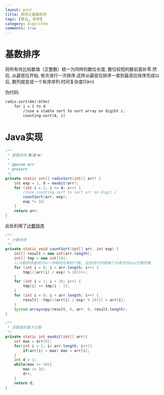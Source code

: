 ```yaml
---
layout: post
title: 排序之基数排序
tags: [算法, 排序]
category: Algorithm
comments: true
---
```


<script type="text/javascript" src="http://cdn.mathjax.org/mathjax/latest/MathJax.js?config=default"></script>

# 基数排序

将所有待比较数值（正整数）统一为同样的数位长度, 数位较短的数前面补零.然后, 从最低位开始, 依次进行一次排序.这样从最低位排序一直到最高位排序完成以后, 数列就变成一个有序序列.时间复杂度O(kn)

<!--more-->
<!--more-->

伪代码:

```md
radix-sort(Ak):O(kn)
    for i = 1 to d
        //use a stable sort to sort array on digiht i.
        counting-sort(A, i)
```

# Java实现

```java
/**
 * 基数排序,O(d*n)
 *
 * @param arr
 * @return
 */
private static int[] radixSort(int[] arr) {
    int exp = 1, d = maxbit(arr);
    for (int i = 1; i <= d; i++) {
        //use counting-sort to sort arr on digit i
        countSort(arr, exp);
        exp *= 10;
    }
    return arr;
}
```

此处利用了[计数排序](/algorithm/2018/01/13/排序之计数排序/)

```java
/**
 * 计数排序
 */
private static void countSort(int[] arr, int exp) {
    int[] result = new int[arr.length];
    int[] tmp = new int[10];
    //计数排序是统计arr中相同元素的个数, 此处统计的是每个元素对应exp位数的数
    for (int i = 0; i < arr.length; i++) {
        tmp[((arr[i] / exp) % 10)]++;
    }
    for (int i = 1; i < 10; i++) {
        tmp[i] += tmp[i - 1];
    }
    for (int i = 0; i < arr.length; i++) {
        result[--tmp[((arr[i] / exp) % 10)]] = arr[i];
    }
    System.arraycopy(result, 0, arr, 0, result.length);
}

/**
 * 求数据的最大位数
 */
private static int maxbit(int[] arr){
    int max = arr[0];
    for(int i = 1; i< arr.length; i++){
        if(arr[i] > max) max = arr[i];
    }
    int d = 1;
    while(max >= 10){
        max /= 10;
        d++;
    }
    return d;
}
```
